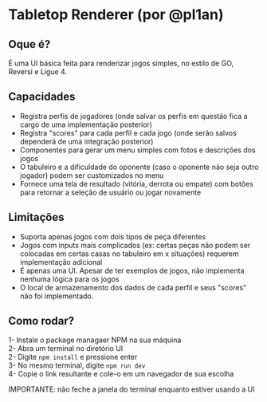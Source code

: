 # Tabletop Renderer (por @pl1an)


## Oque é?
É uma UI básica feita para renderizar jogos simples, no estilo de GO, Reversi e Ligue 4.


## Capacidades
- Registra perfis de jogadores (onde salvar os perfis em questão fica a cargo de uma implementação posterior)
- Registra "scores" para cada perfil e cada jogo (onde serão salvos dependerá de uma integração posterior)
- Componentes para gerar um menu simples com fotos e descrições dos jogos
- O tabuleiro e a dificuldade do oponente (caso o oponente não seja outro jogador) podem ser customizados no menu
- Fornece uma tela de resultado (vitória, derrota ou empate) com botões para retornar a seleção de usuário ou jogar novamente


## Limitações
- Suporta apenas jogos com dois tipos de peça diferentes
- Jogos com inputs mais complicados (ex: certas peças não podem ser colocadas em certas casas no tabuleiro em x situações) requerem implementação adicional
- É apenas uma UI. Apesar de ter exemplos de jogos, não implementa nenhuma lógica para os jogos
- O local de armazenamento dos dados de cada perfil e seus "scores" não foi implementado.


## Como rodar?
1- Instale o package managaer NPM na sua máquina  
2- Abra um terminal no diretório UI  
2- Digite ```npm install``` e pressione enter  
3- No mesmo terminal, digite ```npm run dev```  
4- Copie o link resultante e cole-o em um navegador de sua escolha  
  
IMPORTANTE: não feche a janela do terminal enquanto estiver usando a UI


